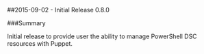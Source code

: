 ##2015-09-02 - Initial Release 0.8.0

###Summary

Initial release to provide user the ability to manage PowerShell DSC resources with Puppet.

